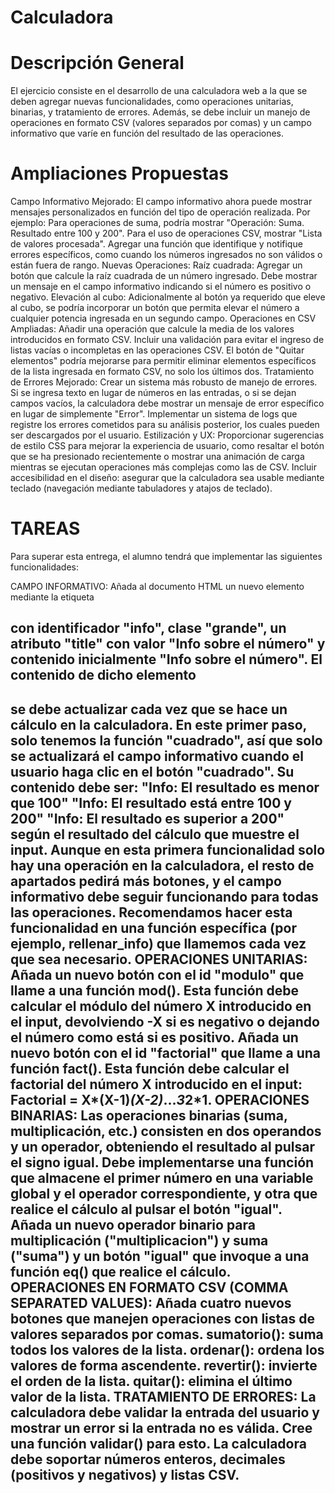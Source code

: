 # Calculadora

# Descripción General
El ejercicio consiste en el desarrollo de una calculadora web a la que se deben agregar nuevas funcionalidades, como operaciones unitarias, binarias, y tratamiento de errores. Además, se debe incluir un manejo de operaciones en formato CSV (valores separados por comas) y un campo informativo que varíe en función del resultado de las operaciones.

# Ampliaciones Propuestas
Campo Informativo Mejorado:
El campo informativo ahora puede mostrar mensajes personalizados en función del tipo de operación realizada. Por ejemplo:
Para operaciones de suma, podría mostrar "Operación: Suma. Resultado entre 100 y 200".
Para el uso de operaciones CSV, mostrar "Lista de valores procesada".
Agregar una función que identifique y notifique errores específicos, como cuando los números ingresados no son válidos o están fuera de rango.
Nuevas Operaciones:
Raíz cuadrada: Agregar un botón que calcule la raíz cuadrada de un número ingresado. Debe mostrar un mensaje en el campo informativo indicando si el número es positivo o negativo.
Elevación al cubo: Adicionalmente al botón ya requerido que eleve al cubo, se podría incorporar un botón que permita elevar el número a cualquier potencia ingresada en un segundo campo.
Operaciones en CSV Ampliadas:
Añadir una operación que calcule la media de los valores introducidos en formato CSV.
Incluir una validación para evitar el ingreso de listas vacías o incompletas en las operaciones CSV.
El botón de "Quitar elementos" podría mejorarse para permitir eliminar elementos específicos de la lista ingresada en formato CSV, no solo los últimos dos.
Tratamiento de Errores Mejorado:
Crear un sistema más robusto de manejo de errores. Si se ingresa texto en lugar de números en las entradas, o si se dejan campos vacíos, la calculadora debe mostrar un mensaje de error específico en lugar de simplemente "Error".
Implementar un sistema de logs que registre los errores cometidos para su análisis posterior, los cuales pueden ser descargados por el usuario.
Estilización y UX:
Proporcionar sugerencias de estilo CSS para mejorar la experiencia de usuario, como resaltar el botón que se ha presionado recientemente o mostrar una animación de carga mientras se ejecutan operaciones más complejas como las de CSV.
Incluir accesibilidad en el diseño: asegurar que la calculadora sea usable mediante teclado (navegación mediante tabuladores y atajos de teclado).

# TAREAS
Para superar esta entrega, el alumno tendrá que implementar las siguientes funcionalidades:

CAMPO INFORMATIVO: Añada al documento HTML un nuevo elemento mediante la etiqueta <h2> con identificador "info", clase "grande", un atributo "title" con valor "Info sobre el número" y contenido inicialmente "Info sobre el número". El contenido de dicho elemento <h2> se debe actualizar cada vez que se hace un cálculo en la calculadora. En este primer paso, solo tenemos la función "cuadrado", así que solo se actualizará el campo informativo cuando el usuario haga clic en el botón "cuadrado". Su contenido debe ser:
"Info: El resultado es menor que 100"
"Info: El resultado está entre 100 y 200"
"Info: El resultado es superior a 200" según el resultado del cálculo que muestre el input.
Aunque en esta primera funcionalidad solo hay una operación en la calculadora, el resto de apartados pedirá más botones, y el campo informativo debe seguir funcionando para todas las operaciones. Recomendamos hacer esta funcionalidad en una función específica (por ejemplo, rellenar_info) que llamemos cada vez que sea necesario.
OPERACIONES UNITARIAS:
Añada un nuevo botón con el id "modulo" que llame a una función mod(). Esta función debe calcular el módulo del número X introducido en el input, devolviendo -X si es negativo o dejando el número como está si es positivo.
Añada un nuevo botón con el id "factorial" que llame a una función fact(). Esta función debe calcular el factorial del número X introducido en el input: Factorial = X*(X-1)*(X-2)*…*3*2*1.
OPERACIONES BINARIAS: Las operaciones binarias (suma, multiplicación, etc.) consisten en dos operandos y un operador, obteniendo el resultado al pulsar el signo igual. Debe implementarse una función que almacene el primer número en una variable global y el operador correspondiente, y otra que realice el cálculo al pulsar el botón "igual".
Añada un nuevo operador binario para multiplicación ("multiplicacion") y suma ("suma") y un botón "igual" que invoque a una función eq() que realice el cálculo.
OPERACIONES EN FORMATO CSV (COMMA SEPARATED VALUES): Añada cuatro nuevos botones que manejen operaciones con listas de valores separados por comas.
sumatorio(): suma todos los valores de la lista.
ordenar(): ordena los valores de forma ascendente.
revertir(): invierte el orden de la lista.
quitar(): elimina el último valor de la lista.
TRATAMIENTO DE ERRORES: La calculadora debe validar la entrada del usuario y mostrar un error si la entrada no es válida. Cree una función validar() para esto. La calculadora debe soportar números enteros, decimales (positivos y negativos) y listas CSV.
